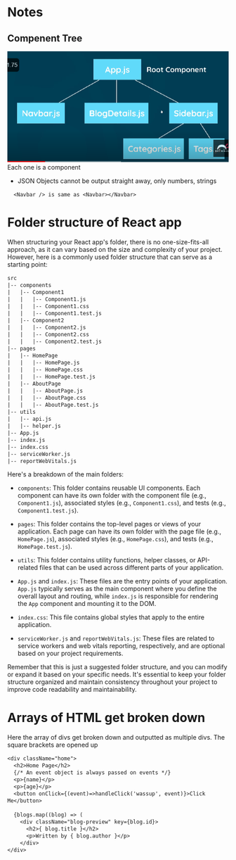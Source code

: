 # Notes

## Compenent Tree
![Alt text](image.png)
Each one is a component

- JSON Objects cannot be output straight away, only numbers, strings

```
  <Navbar /> is same as <Navbar></Navbar>
``` 

# Folder structure of React app
When structuring your React app's folder, there is no one-size-fits-all approach, as it can vary based on the size and complexity of your project. However, here is a commonly used folder structure that can serve as a starting point:

```
src
|-- components
|   |-- Component1
|   |   |-- Component1.js
|   |   |-- Component1.css
|   |   |-- Component1.test.js
|   |-- Component2
|   |   |-- Component2.js
|   |   |-- Component2.css
|   |   |-- Component2.test.js
|-- pages
|   |-- HomePage
|   |   |-- HomePage.js
|   |   |-- HomePage.css
|   |   |-- HomePage.test.js
|   |-- AboutPage
|   |   |-- AboutPage.js
|   |   |-- AboutPage.css
|   |   |-- AboutPage.test.js
|-- utils
|   |-- api.js
|   |-- helper.js
|-- App.js
|-- index.js
|-- index.css
|-- serviceWorker.js
|-- reportWebVitals.js
```

Here's a breakdown of the main folders:

- `components`: This folder contains reusable UI components. Each component can have its own folder with the component file (e.g., `Component1.js`), associated styles (e.g., `Component1.css`), and tests (e.g., `Component1.test.js`).

- `pages`: This folder contains the top-level pages or views of your application. Each page can have its own folder with the page file (e.g., `HomePage.js`), associated styles (e.g., `HomePage.css`), and tests (e.g., `HomePage.test.js`).

- `utils`: This folder contains utility functions, helper classes, or API-related files that can be used across different parts of your application.

- `App.js` and `index.js`: These files are the entry points of your application. `App.js` typically serves as the main component where you define the overall layout and routing, while `index.js` is responsible for rendering the `App` component and mounting it to the DOM.

- `index.css`: This file contains global styles that apply to the entire application.

- `serviceWorker.js` and `reportWebVitals.js`: These files are related to service workers and web vitals reporting, respectively, and are optional based on your project requirements.

Remember that this is just a suggested folder structure, and you can modify or expand it based on your specific needs. It's essential to keep your folder structure organized and maintain consistency throughout your project to improve code readability and maintainability.

# Arrays of HTML get broken down

Here the array of divs get broken down and outputted as multiple divs. The square brackets are opened up

```
<div className="home">
  <h2>Home Page</h2>
  {/* An event object is always passed on events */}
  <p>{name}</p>
  <p>{age}</p>
  <button onClick={(event)=>handleClick('wassup', event)}>Click Me</button>

  {blogs.map((blog) => (
    <div className="blog-preview" key={blog.id}>
      <h2>{ blog.title }</h2>
      <p>Written by { blog.author }</p>
    </div>
</div>
```